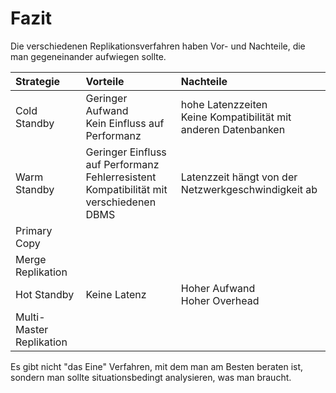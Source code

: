 # Fazit

Die verschiedenen Replikationsverfahren haben Vor- und Nachteile, die man gegeneinander aufwiegen sollte.

| Strategie                | Vorteile                                 | Nachteile                                |
| :----------------------- | :--------------------------------------- | :--------------------------------------- |
| Cold Standby             | Geringer Aufwand<br />Kein Einfluss auf Performanz | hohe Latenzzeiten<br />Keine Kompatibilität mit anderen Datenbanken |
| Warm Standby             | Geringer Einfluss auf Performanz<br />Fehlerresistent<br />Kompatibilität mit verschiedenen DBMS | Latenzzeit hängt von der Netzwerkgeschwindigkeit ab |
| Primary Copy             |                                          |                                          |
| Merge Replikation        |                                          |                                          |
| Hot Standby              | Keine Latenz                             | Hoher Aufwand<br />Hoher Overhead<br />  |
| Multi-Master Replikation |                                          |                                          |



Es gibt nicht "das Eine" Verfahren, mit dem man am Besten beraten ist, sondern man sollte situationsbedingt analysieren, was man braucht.